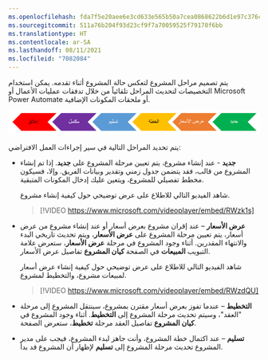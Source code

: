 ```yaml
---
ms.openlocfilehash: fda7f5e20aee6e3cd633e565b50a7cea0868622b6d1e97c376cae7ed7be32241
ms.sourcegitcommit: 511a76b204f93d23cf9f7a70059525f79170f6bb
ms.translationtype: HT
ms.contentlocale: ar-SA
ms.lasthandoff: 08/11/2021
ms.locfileid: "7082084"
---
```


يتم تصميم مراحل المشروع لتعكس حالة المشروع أثناء تقدمه. يمكن استخدام التخصيصات لتحديث المراحل تلقائياً من خلال تدفقات عمليات الأعمال أو Microsoft Power Automate أو ملحقات المكونات الإضافية.

![رسم تخطيطي للمراحل في سير إجراءات العمل الافتراضي.](../media/project-stages-c.png)  

يتم تحديد المراحل التالية في سير إجراءات العمل الافتراضي:

- **جديد** - عند إنشاء مشروع، يتم تعيين مرحلة المشروع على **جديد**. إذا تم إنشاء المشروع من قالب، فقد يتضمن جدول زمني وتقدير وبيانات الفريق. وإلا، فسيكون مخطط تفصيلي للمشروع، ويتعين عليك إدخال المكونات المتبقية.

    شاهد الفيديو التالي للاطلاع على عرض توضيحي حول كيفية إنشاء مشروع.
     > [!VIDEO https://www.microsoft.com/videoplayer/embed/RWzk1s]

- **عرض الأسعار** – عند إقران مشروع بعرض أسعار أو عند إنشاء مشروع من عرض أسعار، يتم تعيين مرحلة المشروع على **عرض الأسعار**، ويتم تحديث تاريخي البدء والانتهاء المقدرين. أثناء وجود المشروع في مرحلة **عرض الأسعار**، ستعرض علامة التبويب **المبيعات** في الصفحة **كيان المشروع** تفاصيل عرض الأسعار.

    شاهد الفيديو التالي للاطلاع على عرض توضيحي حول كيفية إنشاء عرض أسعار لمبيعات مشروع، والتخطيط لمشروع.
 
     > [!VIDEO https://www.microsoft.com/videoplayer/embed/RWzdQU]

- **التخطيط** – عندما تفوز بعرض أسعار مقترن بمشروع، سينتقل المشروع إلى مرحلة "العقد"، وسيتم تحديث مرحلة المشروع إلى **التخطيط**. أثناء وجود المشروع في مرحلة **تخطيط**، ستعرض الصفحة **‎كيان المشروع** تفاصيل العقد.

- **تسليم** – عند اكتمال خطة المشروع، وأنت جاهز لبدء المشروع، فيجب على مدير المشروع تحديث مرحلة المشروع إلى **تسليم** لإظهار أن المشروع قد بدأ.

